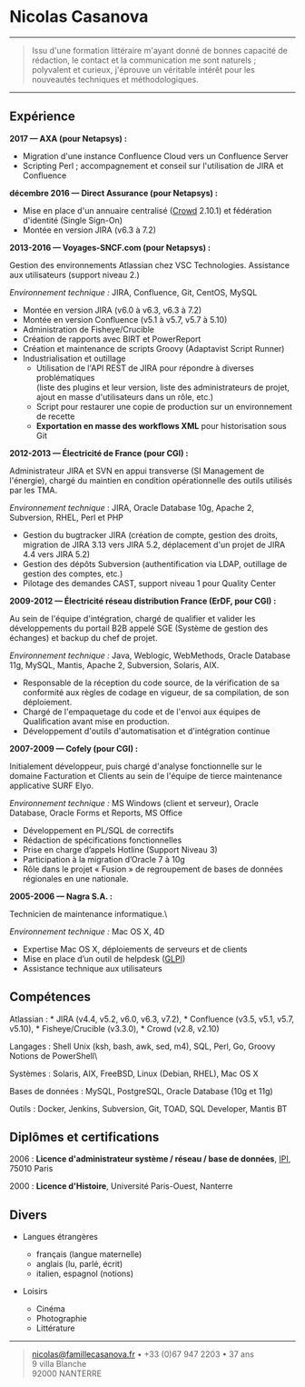 Nicolas Casanova
============

----

>  Issu d'une formation littéraire m'ayant donné de bonnes capacité de
>  rédaction, le contact et la communication me sont naturels ;
>  polyvalent et curieux, j'éprouve un véritable intérêt pour les
>  nouveautés techniques et méthodologiques.

----


Expérience
----------
**2017 — AXA (pour Netapsys) :**
* Migration d'une instance Confluence Cloud vers un Confluence Server
* Scripting Perl ; accompagnement et conseil sur l'utilisation de JIRA et Confluence

**décembre 2016 — Direct Assurance (pour Netapsys) :**

* Mise en place d'un annuaire centralisé ([Crowd](https://www.atlassian.com/software/crowd/) 2.10.1) et fédération d'identité (Single Sign-On)
* Montée en version JIRA (v6.3 à 7.2)

**2013-2016 — Voyages-SNCF.com (pour Netapsys) :**

Gestion des environnements Atlassian chez VSC Technologies. Assistance aux utilisateurs (support niveau 2.)

*Environnement technique :* JIRA, Confluence, Git, CentOS, MySQL

* Montée en version JIRA (v6.0 à v6.3, v6.3 à 7.2)
* Montée en version Confluence (v5.1 à v5.7, v5.7 à 5.10)
* Administration de Fisheye/Crucible
* Création de rapports avec BIRT et PowerReport
* Création et maintenance de scripts Groovy (Adaptavist Script Runner)
* Industrialisation et outillage
    * Utilisation de l'API REST de JIRA pour répondre à diverses problématiques\
    (liste des plugins et leur version, liste des administrateurs de projet, ajout en masse d'utilisateurs dans un rôle, etc.)
    * Script pour restaurer une copie de production sur un environnement de recette
    * **Exportation en masse des workflows XML** pour historisation sous Git

**2012-2013 — Électricité de France (pour CGI) :**

Administrateur JIRA et SVN en appui transverse (SI Management de l'énergie),
chargé du maintien en condition opérationnelle des outils utilisés par les TMA.

*Environnement technique* : JIRA, Oracle Database 10g, Apache 2, Subversion, RHEL, Perl et PHP

* Gestion du bugtracker JIRA (création de compte, gestion des droits, migration
  de JIRA 3.13 vers JIRA 5.2, déplacement d'un projet de JIRA 4.4 vers JIRA 5.2)
* Gestion des dépôts Subversion (authentification via LDAP, outillage de gestion des comptes, etc.)
* Pilotage des demandes CAST, support niveau 1 pour Quality Center

**2009-2012 — Électricité réseau distribution France (ErDF, pour CGI) :**

Au sein de l'équipe d'intégration, chargé de qualifier et valider les
développements du portail B2B appelé SGE (Système de gestion des échanges)
et backup du chef de projet.

*Environnement technique :* Java, Weblogic, WebMethods, Oracle Database 11g,
MySQL, Mantis, Apache 2, Subversion, Solaris, AIX.

* Responsable de la réception du code source, de la vérification de sa
  conformité aux règles de codage en vigueur, de sa compilation, de son déploiement.
* Chargé de l'empaquetage du code et de l'envoi aux équipes de Qualification
  avant mise en production.
* Développement d'outils d'automatisation et d'intégration continue

**2007-2009 — Cofely (pour CGI) :**

Initialement développeur, puis chargé d'analyse fonctionnelle sur le domaine
Facturation et Clients au sein de l'équipe de tierce maintenance applicative
SURF Elyo.

*Environnement technique :* MS Windows (client et serveur), Oracle Database,
Oracle Forms et Reports, MS Office

* Développement en PL/SQL de correctifs
* Rédaction de spécifications fonctionnelles
* Prise en charge d’appels Hotline (Support Niveau 3)
* Participation à la migration d’Oracle 7 à 10g
* Rôle dans le projet « Fusion » de regroupement de bases de données régionales
  en une nationale.

**2005-2006 — Nagra S.A. :**

Technicien de maintenance informatique.\

*Environnement technique :* Mac OS X, 4D

* Expertise Mac OS X, déploiements de serveurs et de clients
* Mise en place d’un outil de helpdesk ([GLPI](http://glpi-project.org/))
* Assistance technique aux utilisateurs


Compétences
--------------------

Atlassian
:   * JIRA (v4.4, v5.2, v6.0, v6.3, v7.2),
    * Confluence (v3.5, v5.1, v5.7, v5.10),
    * Fisheye/Crucible (v3.3.0),
    * Crowd (v2.8, v2.10)

Langages
:	Shell Unix (ksh, bash, awk, sed, m4), SQL, Perl, Go, Groovy\
    Notions de PowerShell\

Systèmes
:	Solaris, AIX, FreeBSD, Linux (Debian, RHEL), Mac OS X

Bases de données
:	MySQL, PostgreSQL, Oracle Database (10g et 11g)

Outils
:	Docker, Jenkins, Subversion, Git, TOAD, SQL Developer, Mantis BT

Diplômes et certifications
---------

2006
:   **Licence d'administrateur système / réseau / base de données**,
    [IPI](http://www.ipi-ecoles.com/category/campus/paris/), 75010 Paris

2000
:   **Licence d'Histoire**, Université Paris-Ouest, Nanterre


Divers
----------------------------------------

* Langues étrangères

     * français (langue maternelle)
     * anglais (lu, parlé, écrit)
     * italien, espagnol (notions)

* Loisirs

     * Cinéma
     * Photographie
     * Littérature

----

> <nicolas@famillecasanova.fr> • +33 (0)67 947 2203 • 37 ans\
> 9 villa Blanche\
> 92000 NANTERRE
